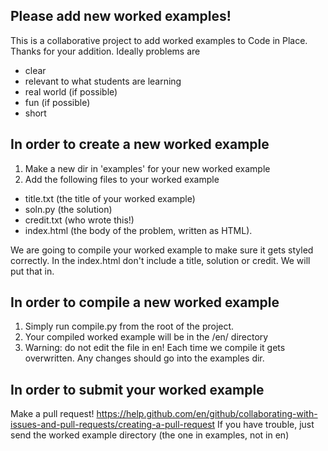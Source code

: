 ## Please add new worked examples!
This is a collaborative project to add worked examples to Code in Place. Thanks for your addition. Ideally problems are
- clear
- relevant to what students are learning
- real world (if possible)
- fun (if possible)
- short 

## In order to create a new worked example 
1. Make a new dir in 'examples' for your new worked example
2. Add the following files to your worked example
+ title.txt (the title of your worked example)
+ soln.py (the solution)
+ credit.txt (who wrote this!)
+ index.html (the body of the problem, written as HTML).

We are going to compile your worked example to make sure it gets styled correctly. In the index.html don't include a title, 
solution or credit. We will put that in.

## In order to compile a new worked example 
1. Simply run compile.py from the root of the project.
2. Your compiled worked example will be in the /en/ directory
3. Warning: do not edit the file in en! Each time we compile it gets overwritten. Any changes should go into the examples dir.

## In order to submit your worked example
Make a pull request!
https://help.github.com/en/github/collaborating-with-issues-and-pull-requests/creating-a-pull-request
If you have trouble, just send the worked example directory (the one in examples, not in en)
